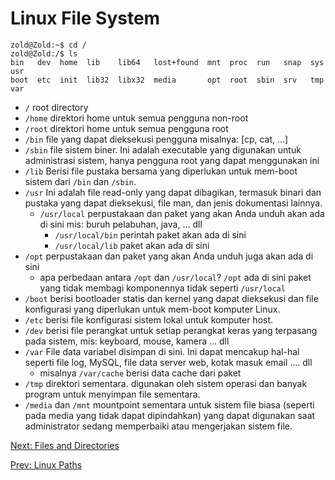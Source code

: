 # Linux File System

``` console
zold@Zold:~$ cd /
zold@Zold:/$ ls
bin   dev  home  lib    lib64   lost+found  mnt  proc  run   snap  sys  usr
boot  etc  init  lib32  libx32  media       opt  root  sbin  srv   tmp  var
```

* `/` root directory
* `/home` direktori home untuk semua pengguna non-root
* `/root` direktori home untuk semua pengguna root
* `/bin` file yang dapat dieksekusi pengguna misalnya: [cp, cat, ...]
* `/sbin` file sistem biner. Ini adalah executable yang digunakan untuk administrasi sistem, hanya pengguna root yang dapat menggunakan ini
* `/lib` Berisi file pustaka bersama yang diperlukan untuk mem-boot sistem dari `/bin` dan `/sbin`.
* `/usr` Ini adalah file read-only yang dapat dibagikan, termasuk binari dan pustaka yang dapat dieksekusi, file man, dan jenis dokumentasi lainnya.  
  * `/usr/local` perpustakaan dan paket yang akan Anda unduh akan ada di sini mis: buruh pelabuhan, java, ... dll
    * `/usr/local/bin` perintah paket akan ada di sini
    * `/usr/local/lib` paket akan ada di sini
* `/opt` perpustakaan dan paket yang akan Anda unduh juga akan ada di sini
  * apa perbedaan antara `/opt` dan `/usr/local`? `/opt` ada di sini paket yang tidak membagi komponennya tidak seperti `/usr/local`
* `/boot` berisi bootloader statis dan kernel yang dapat dieksekusi dan file konfigurasi yang diperlukan untuk mem-boot komputer Linux.
* `/etc` berisi file konfigurasi sistem lokal untuk komputer host.
* `/dev` berisi file perangkat untuk setiap perangkat keras yang terpasang pada sistem, mis: keyboard, mouse, kamera ... dll
* `/var` File data variabel disimpan di sini. Ini dapat mencakup hal-hal seperti file log, MySQL, file data server web, kotak masuk email .... dll
  * misalnya `/var/cache` berisi data cache dari paket
* `/tmp` direktori sementara. digunakan oleh sistem operasi dan banyak program untuk menyimpan file sementara.
* `/media` dan `/mnt` mountpoint sementara untuk sistem file biasa (seperti pada media yang tidak dapat dipindahkan) yang dapat digunakan saat administrator sedang memperbaiki atau mengerjakan sistem file.

[Next: Files and Directories](./Files%20and%20Directories.md)

[Prev: Linux Paths](./Linux%20Paths.md)
